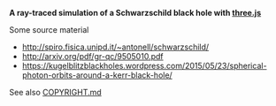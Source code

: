 **A ray-traced simulation of a Schwarzschild black hole with [three.js](http://threejs.org)**

Some source material

 * http://spiro.fisica.unipd.it/~antonell/schwarzschild/
 * http://arxiv.org/pdf/gr-qc/9505010.pdf
 * https://kugelblitzblackholes.wordpress.com/2015/05/23/spherical-photon-orbits-around-a-kerr-black-hole/

See also [COPYRIGHT.md](https://github.com/oseiskar/black-hole/blob/master/COPYRIGHT.md)
